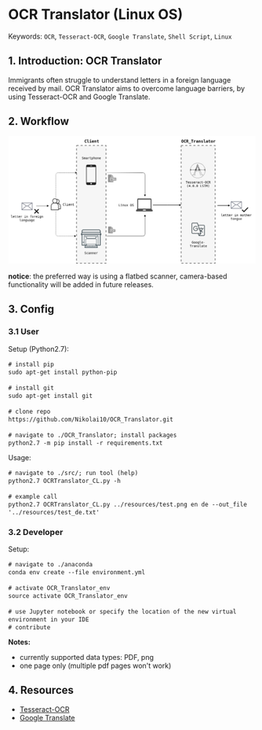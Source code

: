# OCR Translator (Linux OS)
Keywords: `OCR`, `Tesseract-OCR`, `Google Translate`, `Shell Script`, `Linux` 

## 1. Introduction: OCR Translator

Immigrants often struggle to understand letters in a foreign language received by mail. 
OCR Translator aims to overcome language barriers, by using Tesseract-OCR and Google Translate. 

## 2. Workflow

![OCR_Translator_workflow](docs/OCR_Translator.png)

**notice**: the preferred way is using a flatbed scanner, camera-based functionality will be added in future releases.

## 3. Config 

### 3.1 User

Setup (Python2.7):  
    
    # install pip
    sudo apt-get install python-pip
    
    # install git
    sudo apt-get install git
    
    # clone repo
    https://github.com/Nikolai10/OCR_Translator.git
    
    # navigate to ./OCR_Translator; install packages
    python2.7 -m pip install -r requirements.txt
    
Usage:

    # navigate to ./src/; run tool (help)
    python2.7 OCRTranslator_CL.py -h
    
    # example call
    python2.7 OCRTranslator_CL.py ../resources/test.png en de --out_file '../resources/test_de.txt'

### 3.2 Developer

Setup:

    # navigate to ./anaconda 
    conda env create --file environment.yml
    
    # activate OCR_Translator_env
    source activate OCR_Translator_env
    
    # use Jupyter notebook or specify the location of the new virtual environment in your IDE
    # contribute
    
**Notes:**

- currently supported data types: PDF, png
- one page only (multiple pdf pages won't work)    
    
## 4. Resources

- [Tesseract-OCR](https://github.com/tesseract-ocr/tesseract)
- [Google Translate](https://pypi.org/project/googletrans/)

    
